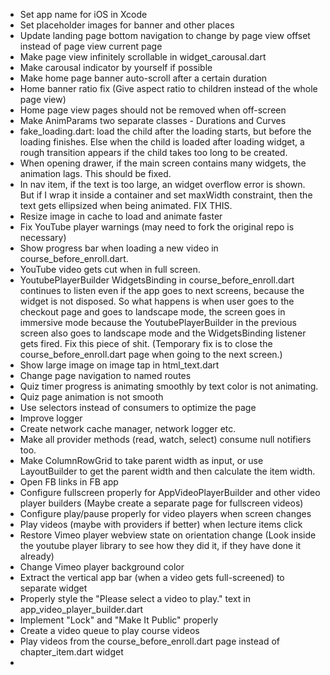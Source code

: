 - Set app name for iOS in Xcode
- Set placeholder images for banner and other places
- Update landing page bottom navigation to change by page view offset instead of page view current page
- Make page view infinitely scrollable in widget_carousal.dart
- Make carousal indicator by yourself if possible
- Make home page banner auto-scroll after a certain duration
- Home banner ratio fix (Give aspect ratio to children instead of the whole page view)
- Home page view pages should not be removed when off-screen
- Make AnimParams two separate classes - Durations and Curves
- fake_loading.dart: load the child after the loading starts, but before the loading finishes.
  Else when the child is loaded after loading widget, a rough transition appears if the child takes too long to be created.
- When opening drawer, if the main screen contains many widgets, the animation lags. This should be fixed.
- In nav item, if the text is too large, an widget overflow error is shown.
  But if I wrap it inside a container and set maxWidth constraint, then the text gets ellipsized when being animated. FIX THIS.
- Resize image in cache to load and animate faster
- Fix YouTube player warnings (may need to fork the original repo is necessary)
- Show progress bar when loading a new video in course_before_enroll.dart.
- YouTube video gets cut when in full screen.
- YoutubePlayerBuilder WidgetsBinding in course_before_enroll.dart continues to listen
  even if the app goes to next screens, because the widget is not disposed.
  So what happens is when user goes to the checkout page and goes to landscape mode,
  the screen goes in immersive mode because the YoutubePlayerBuilder in the previous screen
  also goes to landscape mode and the WidgetsBinding listener gets fired. Fix this piece of shit.
  (Temporary fix is to close the course_before_enroll.dart page when going to the next screen.)
- Show large image on image tap in html_text.dart
- Change page navigation to named routes
- Quiz timer progress is animating smoothly by text color is not animating.
- Quiz page animation is not smooth
- Use selectors instead of consumers to optimize the page
- Improve logger
- Create network cache manager, network logger etc.
- Make all provider methods (read, watch, select) consume null notifiers too.
- Make ColumnRowGrid to take parent width as input, or use LayoutBuilder to get the parent width
  and then calculate the item width.
- Open FB links in FB app
- Configure fullscreen properly for AppVideoPlayerBuilder and other video player builders
  (Maybe create a separate page for fullscreen videos)
- Configure play/pause properly for video players when screen changes
- Play videos (maybe with providers if better) when lecture items click
- Restore Vimeo player webview state on orientation change
  (Look inside the youtube player library to see how they did it, if they have done it already)
- Change Vimeo player background color
- Extract the vertical app bar (when a video gets full-screened) to separate widget
- Properly style the "Please select a video to play." text in app_video_player_builder.dart
- Implement "Lock" and "Make It Public" properly
- Create a video queue to play course videos
- Play videos from the course_before_enroll.dart page instead of chapter_item.dart widget
- 